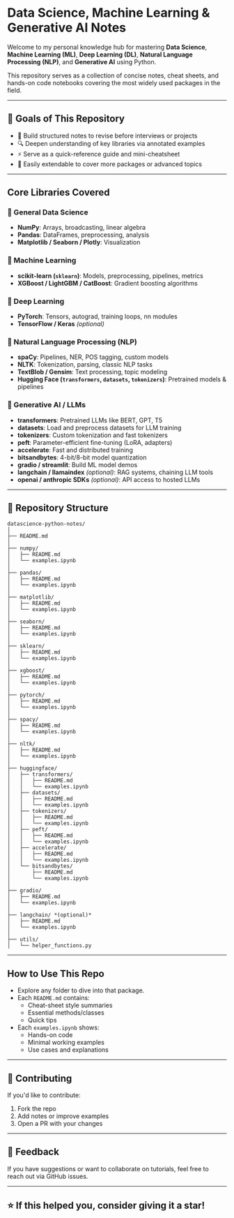 # Data Science, Machine Learning & Generative AI Notes

Welcome to my personal knowledge hub for mastering **Data Science**, **Machine Learning (ML)**, **Deep Learning (DL)**, **Natural Language Processing (NLP)**, and **Generative AI** using Python.

This repository serves as a collection of concise notes, cheat sheets, and hands-on code notebooks covering the most widely used packages in the field.

---

## 🚀 Goals of This Repository

- 📘 Build structured notes to revise before interviews or projects
- 🔍 Deepen understanding of key libraries via annotated examples
- ⚡ Serve as a quick-reference guide and mini-cheatsheet
- 🧩 Easily extendable to cover more packages or advanced topics

---

## Core Libraries Covered

### 🔹 General Data Science
- **NumPy**: Arrays, broadcasting, linear algebra
- **Pandas**: DataFrames, preprocessing, analysis
- **Matplotlib / Seaborn / Plotly**: Visualization

### 🔹 Machine Learning
- **scikit-learn (`sklearn`)**: Models, preprocessing, pipelines, metrics
- **XGBoost / LightGBM / CatBoost**: Gradient boosting algorithms

### 🔹 Deep Learning
- **PyTorch**: Tensors, autograd, training loops, nn modules
- **TensorFlow / Keras** *(optional)*

### 🔹 Natural Language Processing (NLP)
- **spaCy**: Pipelines, NER, POS tagging, custom models
- **NLTK**: Tokenization, parsing, classic NLP tasks
- **TextBlob / Gensim**: Text processing, topic modeling
- **Hugging Face (`transformers`, `datasets`, `tokenizers`)**: Pretrained models & pipelines

### 🔹 Generative AI / LLMs
- **transformers**: Pretrained LLMs like BERT, GPT, T5
- **datasets**: Load and preprocess datasets for LLM training
- **tokenizers**: Custom tokenization and fast tokenizers
- **peft**: Parameter-efficient fine-tuning (LoRA, adapters)
- **accelerate**: Fast and distributed training
- **bitsandbytes**: 4-bit/8-bit model quantization
- **gradio / streamlit**: Build ML model demos
- **langchain / llamaindex** *(optional)*: RAG systems, chaining LLM tools
- **openai / anthropic SDKs** *(optional)*: API access to hosted LLMs

---

## 📁 Repository Structure

```plaintext
datascience-python-notes/
│
├── README.md
│
├── numpy/
│   ├── README.md
│   └── examples.ipynb
│
├── pandas/
│   ├── README.md
│   └── examples.ipynb
│
├── matplotlib/
│   ├── README.md
│   └── examples.ipynb
│
├── seaborn/
│   ├── README.md
│   └── examples.ipynb
│
├── sklearn/
│   ├── README.md
│   └── examples.ipynb
│
├── xgboost/
│   ├── README.md
│   └── examples.ipynb
│
├── pytorch/
│   ├── README.md
│   └── examples.ipynb
│
├── spacy/
│   ├── README.md
│   └── examples.ipynb
│
├── nltk/
│   ├── README.md
│   └── examples.ipynb
│
├── huggingface/
│   ├── transformers/
│   │   ├── README.md
│   │   └── examples.ipynb
│   ├── datasets/
│   │   ├── README.md
│   │   └── examples.ipynb
│   ├── tokenizers/
│   │   ├── README.md
│   │   └── examples.ipynb
│   ├── peft/
│   │   ├── README.md
│   │   └── examples.ipynb
│   ├── accelerate/
│   │   ├── README.md
│   │   └── examples.ipynb
│   └── bitsandbytes/
│       ├── README.md
│       └── examples.ipynb
│
├── gradio/
│   ├── README.md
│   └── examples.ipynb
│
├── langchain/ *(optional)*
│   ├── README.md
│   └── examples.ipynb
│
├── utils/
│   └── helper_functions.py
```
---

## How to Use This Repo

- Explore any folder to dive into that package.
- Each `README.md` contains:
  - Cheat-sheet style summaries
  - Essential methods/classes
  - Quick tips
- Each `examples.ipynb` shows:
  - Hands-on code
  - Minimal working examples
  - Use cases and explanations

---


## 🤝 Contributing

If you'd like to contribute:
1. Fork the repo
2. Add notes or improve examples
3. Open a PR with your changes

---

## 💬 Feedback

If you have suggestions or want to collaborate on tutorials, feel free to reach out via GitHub issues.

---

## ⭐ If this helped you, consider giving it a star!
